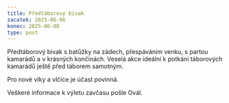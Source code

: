 ```yaml
---
title: Předtáborový bivak
zacatek: 2025-06-06
konec: 2025-06-08
type: post
---
```

P﻿ředtáborový bivak s batůžky na zádech, přespáváním venku, s partou kamarádů a v krásných končinách. Veselá akce ideální k potkání táborových kamarádů ještě před táborem samotným.

P﻿ro nové vlky a vlčice je účast povinná.

V﻿eškeré informace k výletu zavčasu pošle Ovál.
